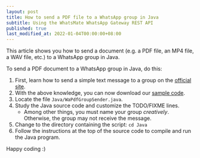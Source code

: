 ```yaml
---
layout: post
title: How to send a PDF file to a WhatsApp group in Java
subtitle: Using the WhatsMate WhatsApp Gateway REST API
published: true
last_modified_at: 2022-01-04T00:00:00+08:00
---
```


This article shows you how to send a document (e.g. a PDF file, an MP4 file, a WAV file, etc.) to a WhatsApp group in Java.


To send a PDF document to a WhatsApp group in Java, do this:

1. First, learn how to send a simple text message to a group on the [official site](https://www.whatsmate.net/whatsapp-group-message-api.html). 
2. With the above knowledge, you can now download our [sample code](https://github.com/whatsmate/wa-demos/archive/master.zip).
3. Locate the file `Java/WaPdfGroupSender.java`.  <script src="https://gist.github.com/whatsmate/54dd9d0b084af6ad23d0d4046c28e9dc.js"></script>
4. Study the Java source code and customize the TODO/FIXME lines.
   * Among other things, you must name your group *creatively*. Otherwise, the group may not receive the message.
5. Change to the directory containing the script: `cd Java`
6. Follow the instructions at the top of the source code to compile and run the Java program.


Happy coding :) 


<br>
<script async src="//pagead2.googlesyndication.com/pagead/js/adsbygoogle.js"></script>
<ins class="adsbygoogle"
     style="display:inline-block;width:728px;height:90px"
     data-ad-client="ca-pub-7383487179928477"
     data-ad-slot="6959057004"></ins>
<script>
(adsbygoogle = window.adsbygoogle || []).push({});
</script>
<br>

